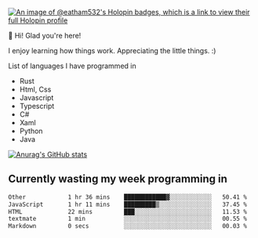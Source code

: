 [![An image of @eatham532's Holopin badges, which is a link to view their full Holopin profile](https://holopin.me/eatham532)](https://holopin.io/@eatham532)


👋 Hi! Glad you're here!

I enjoy learning how things work. Appreciating the little things. :)


List of languages I have programmed in
- Rust
- Html, Css
- Javascript
- Typescript
- C#
- Xaml
- Python
- Java

[![Anurag's GitHub stats](https://github-readme-stats.vercel.app/api?username=Eatham532&theme=dark)](https://github.com/anuraghazra/github-readme-stats)


## Currently wasting my week programming in
<!--START_SECTION:waka-->

```txt
Other            1 hr 36 mins    ████████████▓░░░░░░░░░░░░   50.41 %
JavaScript       1 hr 11 mins    █████████▒░░░░░░░░░░░░░░░   37.45 %
HTML             22 mins         ███░░░░░░░░░░░░░░░░░░░░░░   11.53 %
textmate         1 min           ░░░░░░░░░░░░░░░░░░░░░░░░░   00.55 %
Markdown         0 secs          ░░░░░░░░░░░░░░░░░░░░░░░░░   00.03 %
```

<!--END_SECTION:waka-->

